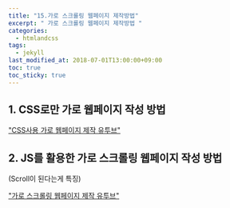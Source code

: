 ```yaml
---
title: "15.가로 스크롤링 웹페이지 제작방법"
excerpt: " 가로 스크롤링 웹페이지 제작방법 "
categories:
  - htmlandcss
tags:
  - jekyll
last_modified_at: 2018-07-01T13:00:00+09:00
toc: true
toc_sticky: true
---
```


## 1. CSS로만 가로 웹페이지 작성 방법

["CSS사용 가로 웹페이지 제작 유투브"]("https://www.youtube.com/watch?v=OeaHnxahf40")

## 2. JS를 활용한 가로 스크롤링 웹페이지 작성 방법

(Scroll이 된다는게 특징)

["가로 스크롤링 웹페이지 제작 유투브"]("https://www.youtube.com/watch?v=SuLSr3Dq9tk&pbjreload=101")
